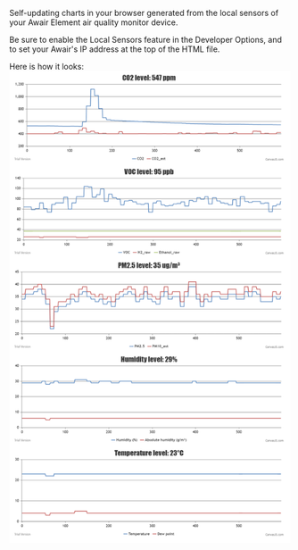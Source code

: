 Self-updating charts in your browser generated from the local sensors of your Awair Element air quality monitor device.

Be sure to enable the Local Sensors feature in the Developer Options, and to set your Awair's IP address at the top of the HTML file. 
 
Here is how it looks:
![image](screenshot.png)
 
